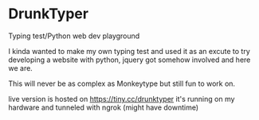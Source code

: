 # DrunkTyper
Typing test/Python web dev playground

I kinda wanted to make my own typing test and used it as an excute to try developing a website with python, jquery got somehow involved and here we are.

This will never be as complex as Monkeytype but still fun to work on.

live version is hosted on https://tiny.cc/drunktyper it's running on my hardware and tunneled with ngrok (might have downtime)

